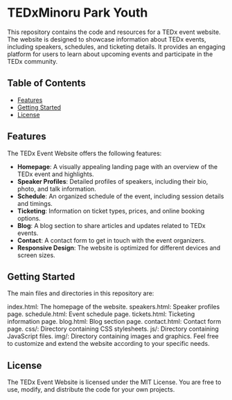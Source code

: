# TEDxMinoru Park Youth

This repository contains the code and resources for a TEDx event website. The website is designed to showcase information about TEDx events, including speakers, schedules, and ticketing details. It provides an engaging platform for users to learn about upcoming events and participate in the TEDx community.

## Table of Contents

- [Features](#features)
- [Getting Started](#getting-started)
- [License](#license)

## Features

The TEDx Event Website offers the following features:

- **Homepage**: A visually appealing landing page with an overview of the TEDx event and highlights.
- **Speaker Profiles**: Detailed profiles of speakers, including their bio, photo, and talk information.
- **Schedule**: An organized schedule of the event, including session details and timings.
- **Ticketing**: Information on ticket types, prices, and online booking options.
- **Blog**: A blog section to share articles and updates related to TEDx events.
- **Contact**: A contact form to get in touch with the event organizers.
- **Responsive Design**: The website is optimized for different devices and screen sizes.

## Getting Started
The main files and directories in this repository are:

index.html: The homepage of the website.
speakers.html: Speaker profiles page.
schedule.html: Event schedule page.
tickets.html: Ticketing information page.
blog.html: Blog section page.
contact.html: Contact form page.
css/: Directory containing CSS stylesheets.
js/: Directory containing JavaScript files.
img/: Directory containing images and graphics.
Feel free to customize and extend the website according to your specific needs.

## License
The TEDx Event Website is licensed under the MIT License. You are free to use, modify, and distribute the code for your own projects.
